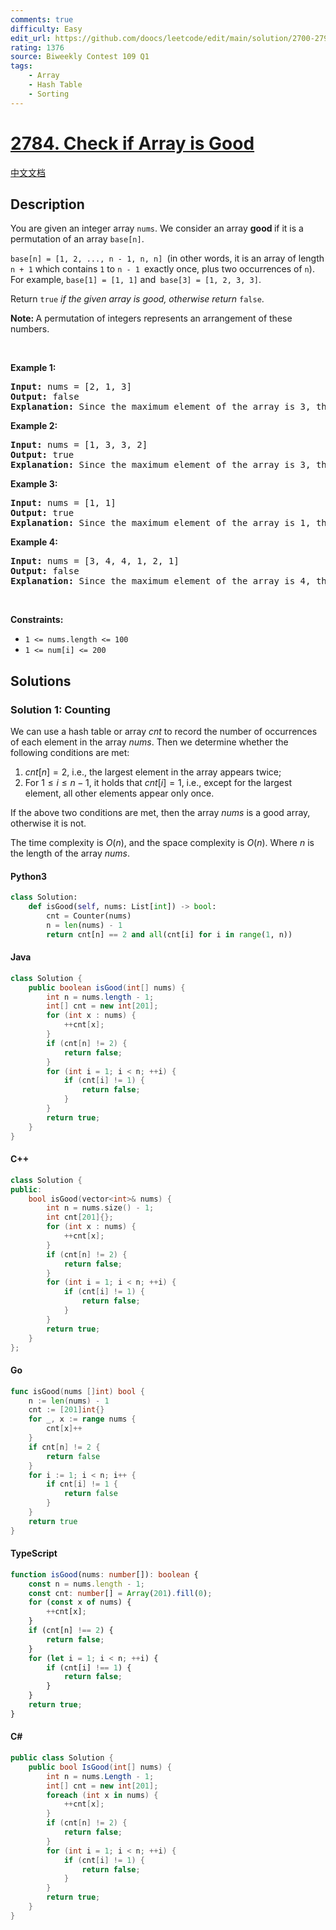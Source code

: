 ```yaml
---
comments: true
difficulty: Easy
edit_url: https://github.com/doocs/leetcode/edit/main/solution/2700-2799/2784.Check%20if%20Array%20is%20Good/README_EN.md
rating: 1376
source: Biweekly Contest 109 Q1
tags:
    - Array
    - Hash Table
    - Sorting
---
```


<!-- problem:start -->

# [2784. Check if Array is Good](https://leetcode.com/problems/check-if-array-is-good)

[中文文档](/solution/2700-2799/2784.Check%20if%20Array%20is%20Good/README.md)

## Description

<!-- description:start -->

<p>You are given an integer array <code>nums</code>. We consider an array <strong>good </strong>if it is a permutation of an array <code>base[n]</code>.</p>

<p><code>base[n] = [1, 2, ..., n - 1, n, n] </code>(in other words, it is an array of length <code>n + 1</code> which contains <code>1</code> to <code>n - 1 </code>exactly once, plus two occurrences of <code>n</code>). For example, <code>base[1] = [1, 1]</code> and<code> base[3] = [1, 2, 3, 3]</code>.</p>

<p>Return <code>true</code> <em>if the given array is good, otherwise return</em><em> </em><code>false</code>.</p>

<p><strong>Note: </strong>A permutation of integers represents an arrangement of these numbers.</p>

<p>&nbsp;</p>
<p><strong class="example">Example 1:</strong></p>

<pre>
<strong>Input:</strong> nums = [2, 1, 3]
<strong>Output:</strong> false
<strong>Explanation:</strong> Since the maximum element of the array is 3, the only candidate n for which this array could be a permutation of base[n], is n = 3. However, base[3] has four elements but array nums has three. Therefore, it can not be a permutation of base[3] = [1, 2, 3, 3]. So the answer is false.
</pre>

<p><strong class="example">Example 2:</strong></p>

<pre>
<strong>Input:</strong> nums = [1, 3, 3, 2]
<strong>Output:</strong> true
<strong>Explanation:</strong> Since the maximum element of the array is 3, the only candidate n for which this array could be a permutation of base[n], is n = 3. It can be seen that nums is a permutation of base[3] = [1, 2, 3, 3] (by swapping the second and fourth elements in nums, we reach base[3]). Therefore, the answer is true.</pre>

<p><strong class="example">Example 3:</strong></p>

<pre>
<strong>Input:</strong> nums = [1, 1]
<strong>Output:</strong> true
<strong>Explanation:</strong> Since the maximum element of the array is 1, the only candidate n for which this array could be a permutation of base[n], is n = 1. It can be seen that nums is a permutation of base[1] = [1, 1]. Therefore, the answer is true.</pre>

<p><strong class="example">Example 4:</strong></p>

<pre>
<strong>Input:</strong> nums = [3, 4, 4, 1, 2, 1]
<strong>Output:</strong> false
<strong>Explanation:</strong> Since the maximum element of the array is 4, the only candidate n for which this array could be a permutation of base[n], is n = 4. However, base[4] has five elements but array nums has six. Therefore, it can not be a permutation of base[4] = [1, 2, 3, 4, 4]. So the answer is false.
</pre>

<p>&nbsp;</p>
<p><strong>Constraints:</strong></p>

<ul>
	<li><code>1 &lt;= nums.length &lt;= 100</code></li>
	<li><code>1 &lt;= num[i] &lt;= 200</code></li>
</ul>

<!-- description:end -->

## Solutions

<!-- solution:start -->

### Solution 1: Counting

We can use a hash table or array $cnt$ to record the number of occurrences of each element in the array $nums$. Then we determine whether the following conditions are met:

1. $cnt[n] = 2$, i.e., the largest element in the array appears twice;
2. For $1 \leq i \leq n-1$, it holds that $cnt[i] = 1$, i.e., except for the largest element, all other elements appear only once.

If the above two conditions are met, then the array $nums$ is a good array, otherwise it is not.

The time complexity is $O(n)$, and the space complexity is $O(n)$. Where $n$ is the length of the array $nums$.

<!-- tabs:start -->

#### Python3

```python
class Solution:
    def isGood(self, nums: List[int]) -> bool:
        cnt = Counter(nums)
        n = len(nums) - 1
        return cnt[n] == 2 and all(cnt[i] for i in range(1, n))
```

#### Java

```java
class Solution {
    public boolean isGood(int[] nums) {
        int n = nums.length - 1;
        int[] cnt = new int[201];
        for (int x : nums) {
            ++cnt[x];
        }
        if (cnt[n] != 2) {
            return false;
        }
        for (int i = 1; i < n; ++i) {
            if (cnt[i] != 1) {
                return false;
            }
        }
        return true;
    }
}
```

#### C++

```cpp
class Solution {
public:
    bool isGood(vector<int>& nums) {
        int n = nums.size() - 1;
        int cnt[201]{};
        for (int x : nums) {
            ++cnt[x];
        }
        if (cnt[n] != 2) {
            return false;
        }
        for (int i = 1; i < n; ++i) {
            if (cnt[i] != 1) {
                return false;
            }
        }
        return true;
    }
};
```

#### Go

```go
func isGood(nums []int) bool {
	n := len(nums) - 1
	cnt := [201]int{}
	for _, x := range nums {
		cnt[x]++
	}
	if cnt[n] != 2 {
		return false
	}
	for i := 1; i < n; i++ {
		if cnt[i] != 1 {
			return false
		}
	}
	return true
}
```

#### TypeScript

```ts
function isGood(nums: number[]): boolean {
    const n = nums.length - 1;
    const cnt: number[] = Array(201).fill(0);
    for (const x of nums) {
        ++cnt[x];
    }
    if (cnt[n] !== 2) {
        return false;
    }
    for (let i = 1; i < n; ++i) {
        if (cnt[i] !== 1) {
            return false;
        }
    }
    return true;
}
```

#### C#

```cs
public class Solution {
    public bool IsGood(int[] nums) {
        int n = nums.Length - 1;
        int[] cnt = new int[201];
        foreach (int x in nums) {
            ++cnt[x];
        }
        if (cnt[n] != 2) {
            return false;
        }
        for (int i = 1; i < n; ++i) {
            if (cnt[i] != 1) {
                return false;
            }
        }
        return true;
    }
}
```

<!-- tabs:end -->

<!-- solution:end -->

<!-- problem:end -->
